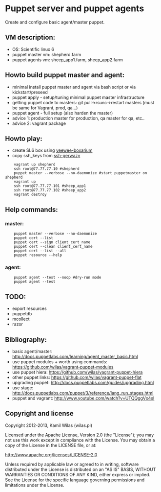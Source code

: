 # Puppet server and puppet agents

Create and configure basic agent/master puppet.


## VM description:

 - OS: Scientific linux 6
 - puppet master vm: shepherd.farm
 - puppet agents vm: sheep_app1.farm, sheep_app2.farm

## Howto build puppet master and agent:

 - minimal install puppet master and agent via bash script or via kickstart/preseed
 - puppet apply - setup/tuning minimal puppet master infrastructure
 - getting puppet code to masters: git pull->rsunc->restart masters (must be same for Vagrant, prod, qa...) 
 - puppet agent - full setup (also harden the master)
 - advice 1: production master for production, qa master for qa, etc..
 - advice 2: vagrant package

## Howto play:

 - create SL6 box using [veewee-boxarium](https://github.com/wilas/veewee-boxarium)
 - copy ssh_keys from [ssh-gerwazy](https://github.com/wilas/ssh-gerwazy)

```
    vagrant up shepherd
    ssh root@77.77.77.10 #shepherd
    puppet master --verbose --no-daemonize #start puppetmaster on shepherd
    vagrant up
    ssh root@77.77.77.101 #sheep_app1
    ssh root@77.77.77.102 #sheep_app2
    vagrant destroy
```

## Help commands:

### master:

```
    puppet master --verbose --no-daemonize
    puppet cert --list
    puppet cert --sign client_cert_name
    puppet cert --clean client_cert_name
    puppet cert --list --all
    puppet resource --help
```

### agent:

```
    puppet agent --test --noop #dry-run mode
    puppet agent --test
```

## TODO:

 - export resources
 - puppetdb
 - mcollect
 - razor 

## Bibliography:

 - basic agent/master: http://docs.puppetlabs.com/learning/agent_master_basic.html
 - use puppet modules + worth using commands: https://github.com/wilas/vagrant-puppet-modules
 - use puppet hiera: https://github.com/wilas/vagrant-puppet-hiera
 - other puppet links: https://github.com/wilas/vagrant-puppet-flat
 - upgrading puppet: http://docs.puppetlabs.com/guides/upgrading.html
 - use stage: http://docs.puppetlabs.com/puppet/3/reference/lang_run_stages.html
 - puppet and vagrant: http://www.youtube.com/watch?v=UTQQggVx4sI 

## Copyright and license

Copyright 2012-2013, Kamil Wilas (wilas.pl)

Licensed under the Apache License, Version 2.0 (the "License");
you may not use this work except in compliance with the License.
You may obtain a copy of the License in the LICENSE file, or at:

   http://www.apache.org/licenses/LICENSE-2.0

Unless required by applicable law or agreed to in writing, software
distributed under the License is distributed on an "AS IS" BASIS,
WITHOUT WARRANTIES OR CONDITIONS OF ANY KIND, either express or implied.
See the License for the specific language governing permissions and
limitations under the License.

